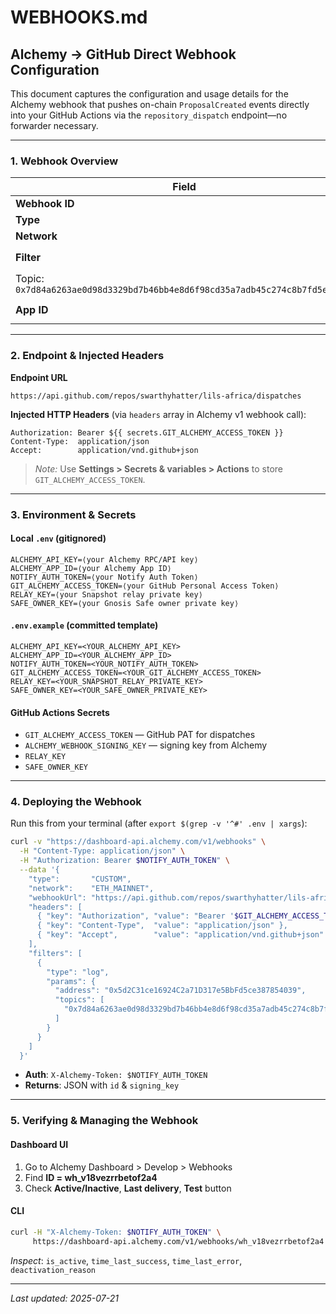 # WEBHOOKS.md

## Alchemy → GitHub Direct Webhook Configuration

This document captures the configuration and usage details for the Alchemy webhook that pushes on-chain `ProposalCreated` events directly into your GitHub Actions via the `repository_dispatch` endpoint—no forwarder necessary.

---

### 1. Webhook Overview

| Field                                                                       | Value                                                                       |
| --------------------------------------------------------------------------- | --------------------------------------------------------------------------- |
| **Webhook ID**                                                              | `wh_v18vezrrbetof2a4`                                                       |
| **Type**                                                                    | `CUSTOM`                                                                    |
| **Network**                                                                 | `ETH_MAINNET`                                                               |
| **Filter**                                                                  | Logs from Governor contract at `0x5d2C31ce16924C2a71D317e5BbFd5ce387854039` |
| Topic: `0x7d84a6263ae0d98d3329bd7b46bb4e8d6f98cd35a7adb45c274c8b7fd5ebd5e0` |                                                                             |
| **App ID**                                                                  | (Dashboard > Settings > App Info) `bckt2wi60q01liwk`                        |

---

### 2. Endpoint & Injected Headers

**Endpoint URL**

```
https://api.github.com/repos/swarthyhatter/lils-africa/dispatches
```

**Injected HTTP Headers** (via `headers` array in Alchemy v1 webhook call):

```text
Authorization: Bearer ${{ secrets.GIT_ALCHEMY_ACCESS_TOKEN }}
Content-Type:  application/json
Accept:        application/vnd.github+json
```

> *Note:* Use **Settings > Secrets & variables > Actions** to store `GIT_ALCHEMY_ACCESS_TOKEN`.

---

### 3. Environment & Secrets

#### Local `.env` (gitignored)

```dotenv
ALCHEMY_API_KEY=⟨your Alchemy RPC/API key⟩
ALCHEMY_APP_ID=⟨your Alchemy App ID⟩
NOTIFY_AUTH_TOKEN=⟨your Notify Auth Token⟩
GIT_ALCHEMY_ACCESS_TOKEN=⟨your GitHub Personal Access Token⟩
RELAY_KEY=⟨your Snapshot relay private key⟩
SAFE_OWNER_KEY=⟨your Gnosis Safe owner private key⟩
```

#### `.env.example` (committed template)

```dotenv
ALCHEMY_API_KEY=<YOUR_ALCHEMY_API_KEY>
ALCHEMY_APP_ID=<YOUR_ALCHEMY_APP_ID>
NOTIFY_AUTH_TOKEN=<YOUR_NOTIFY_AUTH_TOKEN>
GIT_ALCHEMY_ACCESS_TOKEN=<YOUR_GIT_ALCHEMY_ACCESS_TOKEN>
RELAY_KEY=<YOUR_SNAPSHOT_RELAY_PRIVATE_KEY>
SAFE_OWNER_KEY=<YOUR_SAFE_OWNER_PRIVATE_KEY>
```

#### GitHub Actions Secrets

* `GIT_ALCHEMY_ACCESS_TOKEN` — GitHub PAT for dispatches
* `ALCHEMY_WEBHOOK_SIGNING_KEY` — signing key from Alchemy
* `RELAY_KEY`
* `SAFE_OWNER_KEY`

---

### 4. Deploying the Webhook

Run this from your terminal (after `export $(grep -v '^#' .env | xargs`):

```bash
curl -v "https://dashboard-api.alchemy.com/v1/webhooks" \
  -H "Content-Type: application/json" \
  -H "Authorization: Bearer $NOTIFY_AUTH_TOKEN" \
  --data '{
    "type":       "CUSTOM",
    "network":    "ETH_MAINNET",
    "webhookUrl": "https://api.github.com/repos/swarthyhatter/lils-africa/dispatches",
    "headers": [
      { "key": "Authorization", "value": "Bearer '$GIT_ALCHEMY_ACCESS_TOKEN'" },
      { "key": "Content-Type",  "value": "application/json" },
      { "key": "Accept",        "value": "application/vnd.github+json" }
    ],
    "filters": [
      {
        "type": "log",
        "params": {
          "address": "0x5d2C31ce16924C2a71D317e5BbFd5ce387854039",
          "topics": [
            "0x7d84a6263ae0d98d3329bd7b46bb4e8d6f98cd35a7adb45c274c8b7fd5ebd5e0"
          ]
        }
      }
    ]
  }'
```

* **Auth**: `X-Alchemy-Token: $NOTIFY_AUTH_TOKEN`
* **Returns**: JSON with `id` & `signing_key`

---

### 5. Verifying & Managing the Webhook

#### Dashboard UI

1. Go to Alchemy Dashboard > Develop > Webhooks
2. Find **ID = wh\_v18vezrrbetof2a4**
3. Check **Active/Inactive**, **Last delivery**, **Test** button

#### CLI

```bash
curl -H "X-Alchemy-Token: $NOTIFY_AUTH_TOKEN" \
     https://dashboard-api.alchemy.com/v1/webhooks/wh_v18vezrrbetof2a4
```

*Inspect*: `is_active`, `time_last_success`, `time_last_error`, `deactivation_reason`

---

*Last updated: 2025-07-21*
